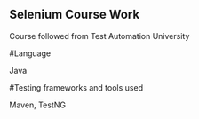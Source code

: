 ## Selenium Course Work

Course followed from Test Automation University

#Language

Java

#Testing frameworks and tools used

Maven, TestNG
